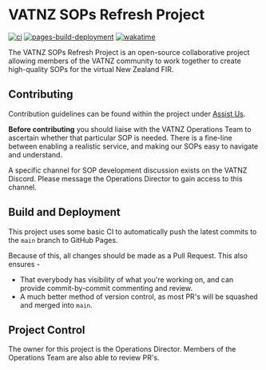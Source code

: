 # VATNZ SOPs Refresh Project

[![ci](https://github.com/vatnz-dev/sops/actions/workflows/ci.yml/badge.svg?branch=main)](https://github.com/vatnz-dev/sops/actions/workflows/ci.yml) [![pages-build-deployment](https://github.com/vatnz-dev/sops/actions/workflows/pages/pages-build-deployment/badge.svg)](https://github.com/vatnz-dev/sops/actions/workflows/pages/pages-build-deployment) [![wakatime](https://wakatime.com/badge/user/aee2c50b-3ced-4d92-a929-de0362daeb37/project/f9b51418-4a41-46c9-ae52-5b5b8a9600a9.svg)](https://wakatime.com/badge/user/aee2c50b-3ced-4d92-a929-de0362daeb37/project/f9b51418-4a41-46c9-ae52-5b5b8a9600a9)

The VATNZ SOPs Refresh Project is an open-source collaborative project allowing members of the VATNZ community to work together to create high-quality SOPs for the virtual New Zealand FIR.

## Contributing

Contribution guidelines can be found within the project under [Assist Us](https://vatnz-dev.github.io/sops/assist-us/). 

**Before contributing** you should liaise with the VATNZ Operations Team to ascertain whether that particular SOP is needed. There is a fine-line between enabling a realistic service, and making our SOPs easy to navigate and understand.

A specific channel for SOP development discussion exists on the VATNZ Discord. Please message the Operations Director to gain access to this channel.

## Build and Deployment

This project uses some basic CI to automatically push the latest commits to the `main` branch to GitHub Pages. 

Because of this, all changes should be made as a Pull Request. This also ensures - 
  * That everybody has visibility of what you're working on, and can provide commit-by-commit commenting and review.
  * A much better method of version control, as most PR's will be squashed and merged into `main`.

## Project Control

The owner for this project is the Operations Director. Members of the Operations Team are also able to review PR's.
